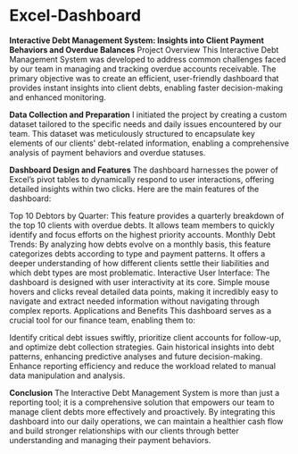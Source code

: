 # Excel-Dashboard

**Interactive Debt Management System: Insights into Client Payment Behaviors and Overdue Balances**
Project Overview
This Interactive Debt Management System was developed to address common challenges faced by our team in managing and tracking overdue accounts receivable. The primary objective was to create an efficient, user-friendly dashboard that provides instant insights into client debts, enabling faster decision-making and enhanced monitoring.

**Data Collection and Preparation**
I initiated the project by creating a custom dataset tailored to the specific needs and daily issues encountered by our team. This dataset was meticulously structured to encapsulate key elements of our clients' debt-related information, enabling a comprehensive analysis of payment behaviors and overdue statuses.

**Dashboard Design and Features**
The dashboard harnesses the power of Excel’s pivot tables to dynamically respond to user interactions, offering detailed insights within two clicks. Here are the main features of the dashboard:

Top 10 Debtors by Quarter: This feature provides a quarterly breakdown of the top 10 clients with overdue debts. It allows team members to quickly identify and focus efforts on the highest priority accounts.
Monthly Debt Trends: By analyzing how debts evolve on a monthly basis, this feature categorizes debts according to type and payment patterns. It offers a deeper understanding of how different clients settle their liabilities and which debt types are most problematic.
Interactive User Interface: The dashboard is designed with user interactivity at its core. Simple mouse hovers and clicks reveal detailed data points, making it incredibly easy to navigate and extract needed information without navigating through complex reports.
Applications and Benefits
This dashboard serves as a crucial tool for our finance team, enabling them to:

Identify critical debt issues swiftly, prioritize client accounts for follow-up, and optimize debt collection strategies.
Gain historical insights into debt patterns, enhancing predictive analyses and future decision-making.
Enhance reporting efficiency and reduce the workload related to manual data manipulation and analysis.

**Conclusion**
The Interactive Debt Management System is more than just a reporting tool; it is a comprehensive solution that empowers our team to manage client debts more effectively and proactively. By integrating this dashboard into our daily operations, we can maintain a healthier cash flow and build stronger relationships with our clients through better understanding and managing their payment behaviors.
